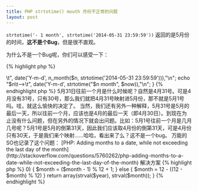 ```yaml
---
title: PHP strtotime() mouth 月份不正常的问题
layout: post
---
```


`strtotime('- 1 month', strtotime('2014-05-31 23:59:59'))`
返回的是5月份的时间，**这不是个Bug**，但是很不直观。

为什么不是一个Bug呢，你们可以感受一下：

{% highlight php %}
<?php
$now = strtotime('2014-05-31 23:59:59');
echo date('Y-m-d', $now), "\n";
foreach (range(-12, 12) as $n) {
    echo "$n\t-->\t", date('Y-m-d', n_month($n, strtotime('2014-05-31 23:59:59'))),"\n";
    echo "$n\t-->\t", date('Y-m-d', strtotime("$n month", $now)),"\n";
}
{% endhighlight php %}

5月31日往前一个月是什么时候呢？自然是4月31号。可是4月没有31号，只有30号，那么我们就把4月31号映射进5月份，那不就是5月1号吗。哇，就这么愉快的决定了。

当然，我们还有另外一种解释，5月31号是5月的最后一天，所以往前一个月，应该也是4月的最后一天（即4月30日）。到现在为止没有什么问题，但在另外的情况下就会出问题。比如：5月1号往前一个月是几月几号呢？5月1号是5月的倒第31天，因此我们应该取4月份的倒第31天，可是4月份只有30天，于是我们来个映射……哈哈，看出来了么？这不是一个bug。

万能的SO也记录了这个问题：
[PHP: Adding months to a date, while not exceeding the last day of the month](http://stackoverflow.com/questions/5760262/php-adding-months-to-a-date-while-not-exceeding-the-last-day-of-the-month)

解决方案

{% highlight php %}
<?php
function n_month($n, $now = null)
{
    if ($now === null) {
        $now = time();
    }
    return strtotime("$n month", strtotime(date('Y-m-01 00:00:01', $now)));
}
{% endhighlight %}

或者更特殊的，我们只是想让年月按照我们希望改变（其他的不管），于是，我们可以写出另一个函数：

{% highlight php %}
<?php

// test
list($year, $month) = n_month(-1, '2014', '05');

function n_month($n, $year = null, $month = null)
{
    if ($year === null) {
        list($year, $month) = explode(',', date('Y,m'));
    }
    $year = intval($year) + intval(floor(($month-1) / 12));
    $month = intval($month) + $n;
    if ($month > 0) {
        $month = ($month - 1) % 12 + 1;
    } else {
        $month = 12 - ((12 - $month) % 12)
    }
    return array(strval($year), strval($month));
}
{% endhighlight %}